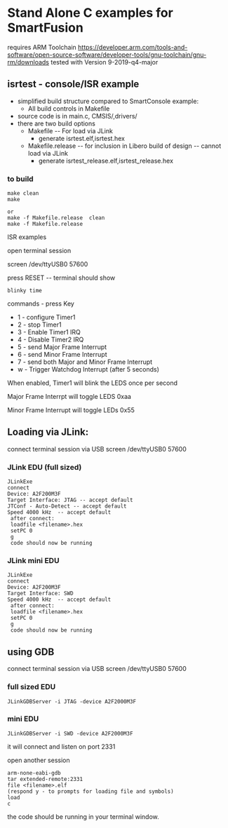 # Stand Alone C examples for SmartFusion

requires ARM Toolchain
https://developer.arm.com/tools-and-software/open-source-software/developer-tools/gnu-toolchain/gnu-rm/downloads
tested with Version 9-2019-q4-major

## isrtest - console/ISR example

* simplified build structure compared to SmartConsole example:
  * All build controls in Makefile
* source code is in main.c, CMSIS/,drivers/
* there are two build options
  * Makefile -- For load via JLink
    * generate isrtest.elf,isrtest.hex
  * Makefile.release -- for inclusion in Libero build of design -- cannot load via JLink
    * generate isrtest_release.elf,isrtest_release.hex
  


### to build

```
make clean
make

or
make -f Makefile.release  clean
make -f Makefile.release
```
ISR examples

open terminal session

screen /dev/ttyUSB0 57600
 
press RESET -- terminal should show
```
blinky time
```
commands - press Key
* 1 - configure Timer1
* 2 - stop Timer1
* 3 - Enable Timer1 IRQ
* 4 - Disable Timer2 IRQ
* 5 - send Major Frame Interrupt
* 6 - send Minor Frame Interrupt
* 7 - send both Major and Minor Frame Interrupt
* w - Trigger Watchdog Interrupt (after 5 seconds)

When enabled, Timer1 will blink the LEDS once per second

Major Frame Interrpt will toggle LEDS 0xaa

Minor Frame Interrupt will toggle LEDs 0x55
 
 
## Loading via JLink:
connect terminal session via USB
screen /dev/ttyUSB0 57600

### JLink EDU (full sized)
```
JLinkExe
connect
Device: A2F200M3F
Target Interface: JTAG -- accept default
JTConf - Auto-Detect -- accept default
Speed 4000 kHz  -- accept default
 after connect:
 loadfile <filename>.hex
 setPC 0
 g
 code should now be running
```

### JLink mini EDU
```
JLinkExe
connect
Device: A2F200M3F
Target Interface: SWD 
Speed 4000 kHz  -- accept default
 after connect:
 loadfile <filename>.hex
 setPC 0
 g
 code should now be running
``` 

## using GDB

connect terminal session via USB
screen /dev/ttyUSB0 57600

### full sized EDU
```
JLinkGDBServer -i JTAG -device A2F2000M3F
```
### mini EDU
```
JLinkGDBServer -i SWD -device A2F2000M3F
```
it will connect and listen on port 2331

open another session
```
arm-none-eabi-gdb
tar extended-remote:2331
file <filename>.elf
(respond y - to prompts for loading file and symbols)
load
c
```

the code should be running in your terminal window.
